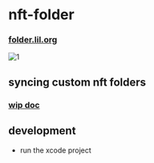 # nft-folder

### [folder.lil.org](https://folder.lil.org)

![1](https://github.com/lil-org/nft-folder-macos/assets/7680193/7ea5a8cf-f2d6-4631-aba4-0bbab41a4467)

## syncing custom nft folders

### [wip doc](https://github.com/lil-org/how-to-sync-nft-folders)

## development
* run the xcode project
